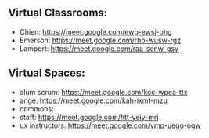 Virtual Classrooms:
---

- Chien: https://meet.google.com/ewp-ewsj-ohg
- Emerson: https://meet.google.com/rho-wusw-rgz 
- Lamport: https://meet.google.com/raa-senw-gsv

Virtual Spaces:
---

- alum scrum: https://meet.google.com/koc-wpea-ttx 
- ange: https://meet.google.com/kah-ixmt-mzu
- commons:
- staff: https://meet.google.com/htt-yeiy-mrj
- ux instructors: https://meet.google.com/vmp-uego-ogw